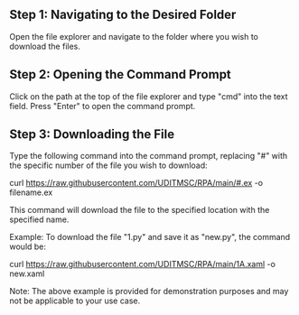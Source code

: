 ## Step 1: Navigating to the Desired Folder

Open the file explorer and navigate to the folder where you wish to download the files.

## Step 2: Opening the Command Prompt

Click on the path at the top of the file explorer and type "cmd" into the text field. Press "Enter" to open the command prompt.

## Step 3: Downloading the File

Type the following command into the command prompt, replacing "#" with the specific number of the file you wish to download:

curl https://raw.githubusercontent.com/UDITMSC/RPA/main/#.ex -o filename.ex

This command will download the file to the specified location with the specified name.

Example: To download the file "1.py" and save it as "new.py", the command would be:

curl https://raw.githubusercontent.com/UDITMSC/RPA/main/1A.xaml -o new.xaml

Note: The above example is provided for demonstration purposes and may not be applicable to your use case.
